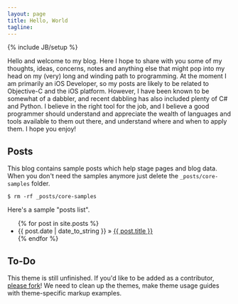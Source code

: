 ```yaml
---
layout: page
title: Hello, World
tagline: 
---
```

{% include JB/setup %}

Hello and welcome to my blog. Here I hope to share with you some of my thoughts, ideas, concerns, notes and anything else that might pop into my head on my (very) long and winding path to programming. At the moment I am primarily an iOS Developer, so my posts are likely to be related to Objective-C and the iOS platform. However, I have been known to be somewhat of a dabbler, and recent dabbling has also included plenty of C# and Python. I believe in the right tool for the job, and I believe a good programmer should understand and appreciate the wealth of languages and tools available to them out there, and understand where and when to apply them. I hope you enjoy!
    
## Posts

This blog contains sample posts which help stage pages and blog data.
When you don't need the samples anymore just delete the `_posts/core-samples` folder.

    $ rm -rf _posts/core-samples

Here's a sample "posts list".

<ul class="posts">
  {% for post in site.posts %}
    <li><span>{{ post.date | date_to_string }}</span> &raquo; <a href="{{ BASE_PATH }}{{ post.url }}">{{ post.title }}</a></li>
  {% endfor %}
</ul>

## To-Do

This theme is still unfinished. If you'd like to be added as a contributor, [please fork](http://github.com/plusjade/jekyll-bootstrap)!
We need to clean up the themes, make theme usage guides with theme-specific markup examples.


